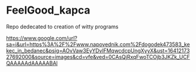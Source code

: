 # FeelGood_kapca
Repo dedecated to creation of witty programs

https://www.google.com/url?sa=i&url=https%3A%2F%2Fwww.napovednik.com%2Fdogodek473583_kekec_in_bedanec&psig=AOvVaw3EyYDvlFMqwcdcpUngXyyX&ust=1641217327692000&source=images&cd=vfe&ved=0CAsQjRxqFwoTCOjb3JKZk_UCFQAAAAAdAAAAABAl
